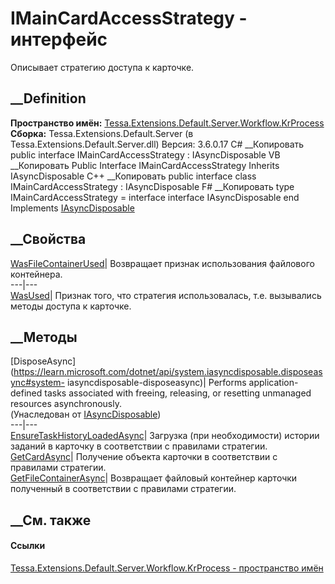 # IMainCardAccessStrategy - интерфейс
Описывает стратегию доступа к карточке.
## __Definition
 **Пространство имён:**
[Tessa.Extensions.Default.Server.Workflow.KrProcess](N_Tessa_Extensions_Default_Server_Workflow_KrProcess.htm)  
 **Сборка:** Tessa.Extensions.Default.Server (в
Tessa.Extensions.Default.Server.dll) Версия: 3.6.0.17
C# __Копировать
     public interface IMainCardAccessStrategy : IAsyncDisposable
VB __Копировать
     Public Interface IMainCardAccessStrategy
    	Inherits IAsyncDisposable
C++ __Копировать
     public interface class IMainCardAccessStrategy : IAsyncDisposable
F# __Копировать
     type IMainCardAccessStrategy = 
        interface
            interface IAsyncDisposable
        end
Implements
    [IAsyncDisposable](https://learn.microsoft.com/dotnet/api/system.iasyncdisposable)
##  __Свойства
[WasFileContainerUsed](P_Tessa_Extensions_Default_Server_Workflow_KrProcess_IMainCardAccessStrategy_WasFileContainerUsed.htm)|
Возвращает признак использования файлового контейнера.  
---|---  
[WasUsed](P_Tessa_Extensions_Default_Server_Workflow_KrProcess_IMainCardAccessStrategy_WasUsed.htm)|
Признак того, что стратегия использовалась, т.е. вызывались методы доступа к
карточке.  
## __Методы
[DisposeAsync](https://learn.microsoft.com/dotnet/api/system.iasyncdisposable.disposeasync#system-
iasyncdisposable-disposeasync)| Performs application-defined tasks associated
with freeing, releasing, or resetting unmanaged resources asynchronously.  
(Унаследован от
[IAsyncDisposable](https://learn.microsoft.com/dotnet/api/system.iasyncdisposable))  
---|---  
[EnsureTaskHistoryLoadedAsync](M_Tessa_Extensions_Default_Server_Workflow_KrProcess_IMainCardAccessStrategy_EnsureTaskHistoryLoadedAsync.htm)|
Загрузка (при необходимости) истории заданий в карточку в соответствии с
правилами стратегии.  
[GetCardAsync](M_Tessa_Extensions_Default_Server_Workflow_KrProcess_IMainCardAccessStrategy_GetCardAsync.htm)|
Получение объекта карточки в соответствии с правилами стратегии.  
[GetFileContainerAsync](M_Tessa_Extensions_Default_Server_Workflow_KrProcess_IMainCardAccessStrategy_GetFileContainerAsync.htm)|
Возвращает файловый контейнер карточки полученный в соответствии с правилами
стратегии.  
## __См. также
#### Ссылки
[Tessa.Extensions.Default.Server.Workflow.KrProcess - пространство
имён](N_Tessa_Extensions_Default_Server_Workflow_KrProcess.htm)
